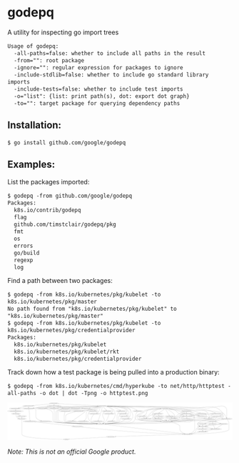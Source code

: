 # godepq

A utility for inspecting go import trees

```
Usage of godepq:
  -all-paths=false: whether to include all paths in the result
  -from="": root package
  -ignore="": regular expression for packages to ignore
  -include-stdlib=false: whether to include go standard library imports
  -include-tests=false: whether to include test imports
  -o="list": {list: print path(s), dot: export dot graph}
  -to="": target package for querying dependency paths
```

## Installation:

```
$ go install github.com/google/godepq
```

## Examples:

List the packages imported:
```
$ godepq -from github.com/google/godepq
Packages:
  k8s.io/contrib/godepq
  flag
  github.com/timstclair/godepq/pkg
  fmt
  os
  errors
  go/build
  regexp
  log
```

Find a path between two packages:
```
$ godepq -from k8s.io/kubernetes/pkg/kubelet -to k8s.io/kubernetes/pkg/master
No path found from "k8s.io/kubernetes/pkg/kubelet" to "k8s.io/kubernetes/pkg/master"
$ godepq -from k8s.io/kubernetes/pkg/kubelet -to k8s.io/kubernetes/pkg/credentialprovider
Packages:
  k8s.io/kubernetes/pkg/kubelet
  k8s.io/kubernetes/pkg/kubelet/rkt
  k8s.io/kubernetes/pkg/credentialprovider
```

Track down how a test package is being pulled into a production binary:
```
$ godepq -from k8s.io/kubernetes/cmd/hyperkube -to net/http/httptest -all-paths -o dot | dot -Tpng -o httptest.png
```

![example output](example.png)

*Note: This is not an official Google product.*
